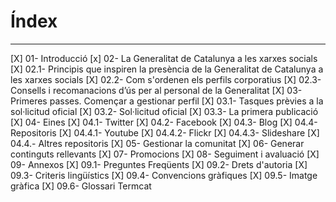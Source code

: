 
# Índex
---
[X] 01- Introducció
[x] 02- La Generalitat de Catalunya a les xarxes socials
	[X] 02.1- Principis que inspiren la presència de la Generalitat de Catalunya a les xarxes socials
	[X] 02.2- Com s'ordenen els perfils corporatius
	[X] 02.3- Consells i recomanacions d’ús per al personal de la Generalitat
[X] 03- Primeres passes. Començar a gestionar perfil
	[X] 03.1- Tasques prèvies a la sol·licitud oficial
	[X] 03.2- Sol·licitud oficial
	[X] 03.3- La primera publicació
[X] 04- Eines
	[X] 04.1- Twitter
	[X] 04.2- Facebook
	[X] 04.3- Blog
	[X] 04.4- Repositoris
		[X] 04.4.1- Youtube
		[X] 04.4.2- Flickr
		[X] 04.4.3- Slideshare
		[X] 04.4.- Altres repositoris
[X] 05- Gestionar la comunitat
[X] 06- Generar continguts rellevants
[X] 07- Promocions
[X] 08- Seguiment i avaluació
[X] 09- Annexos
	[X] 09.1- Preguntes Freqüents
	[X] 09.2- Drets d'autoria
	[X] 09.3- Criteris lingüístics
	[X] 09.4- Convencions gràfiques
	[X] 09.5- Imatge gràfica
	[X] 09.6- Glossari Termcat
